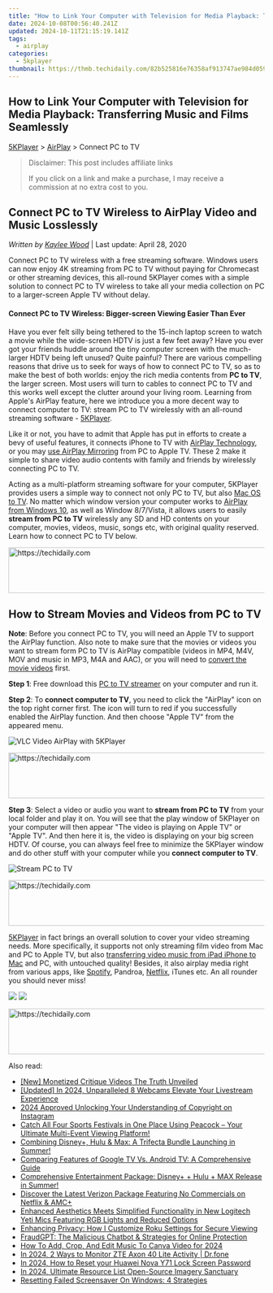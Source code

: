 ```yaml
---
title: "How to Link Your Computer with Television for Media Playback: Transferring Music and Films Seamlessly"
date: 2024-10-08T00:56:40.241Z
updated: 2024-10-11T21:15:19.141Z
tags:
  - airplay
categories:
  - 5kplayer
thumbnail: https://thmb.techidaily.com/82b525816e76358af913747ae984d059f5f8a464efd989151aa021dad93dd957.jpg
---
```


## How to Link Your Computer with Television for Media Playback: Transferring Music and Films Seamlessly

[5KPlayer](https://tools.techidaily.com/5kplayer/products/) \> [AirPlay](https://tools.techidaily.com/5kplayer/airplay/) \> Connect PC to TV

>  Disclaimer: This post includes affiliate links
>
>  If you click on a link and make a purchase, I may receive a commission at no extra cost to you.
>

## Connect PC to TV Wireless to AirPlay Video and Music Losslessly

 _Written by [Kaylee Wood](https://www.quora.com/profile/Amanda-Hu-21)_ | Last update: April 28, 2020

Connect PC to TV wireless with a free streaming software. Windows users can now enjoy 4K streaming from PC to TV without paying for Chromecast or other streaming devices, this all-round 5KPlayer comes with a simple solution to connect PC to TV wireless to take all your media collection on PC to a larger-screen Apple TV without delay.

#### **Connect PC to TV Wireless: Bigger-screen Viewing Easier Than Ever**

Have you ever felt silly being tethered to the 15-inch laptop screen to watch a movie while the wide-screen HDTV is just a few feet away? Have you ever got your friends huddle around the tiny computer screen with the much-larger HDTV being left unused? Quite painful? There are various compelling reasons that drive us to seek for ways of how to connect PC to TV, so as to make the best of both worlds: enjoy the rich media contents from **PC to TV**, the larger screen. Most users will turn to cables to connect PC to TV and this works well except the clutter around your living room. Learning from Apple's AirPlay feature, here we introduce you a more decent way to connect computer to TV: stream PC to TV wirelessly with an all-round streaming software - [5KPlayer](https://tools.techidaily.com/5kplayer/products/). 

Like it or not, you have to admit that Apple has put in efforts to create a bevy of useful features, it connects iPhone to TV with [AirPlay Technology](https://tools.techidaily.com/5kplayer/airplay/), or you may [use AirPlay Mirroring](https://tools.techidaily.com/5kplayer/airplay/) from PC to Apple TV. These 2 make it simple to share video audio contents with family and friends by wirelessly connecting PC to TV.

Acting as a multi-platform streaming software for your computer, 5KPlayer provides users a simple way to connect not only PC to TV, but also [Mac OS to TV](https://tools.techidaily.com/5kplayer/airplay/). No matter which window version your computer works to [AirPlay from Windows 10](https://tools.techidaily.com/5kplayer/airplay/), as well as Window 8/7/Vista, it allows users to easily **stream from PC to TV** wirelessly any SD and HD contents on your computer, movies, videos, music, songs etc, with original quality reserved. Learn how to connect PC to TV below. 

<!-- affiliate ads begin -->
<a href="https://smilemakers.pxf.io/c/5597632/2123901/26106" target="_top" id="2123901">
  <img src="//a.impactradius-go.com/display-ad/26106-2123901" border="0" alt="https://techidaily.com" width="728" height="90"/>
</a>
<img height="0" width="0" src="https://smilemakers.pxf.io/i/5597632/2123901/26106" style="position:absolute;visibility:hidden;" border="0" />
<!-- affiliate ads end -->

## How to Stream Movies and Videos from PC to TV

**Note**: Before you connect PC to TV, you will need an Apple TV to support the AirPlay function. Also note to make sure that the movies or videos you want to stream form PC to TV is AirPlay compatible (videos in MP4, M4V, MOV and music in MP3, M4A and AAC), or you will need to [convert the movie videos](https://tools.techidaily.com/5kplayer/products/) first.

**Step 1**: Free download this [PC to TV streamer](https://tools.techidaily.com/5kplayer/products/) on your computer and run it.

**Step 2**: To **connect computer to TV**, you need to click the "AirPlay" icon on the top right corner first. The icon will turn to red if you successfully enabled the AirPlay function. And then choose "Apple TV" from the appeared menu.

![VLC Video AirPlay with 5KPlayer](https://www.5kplayer.com/airplay/img/5k-airplay-xsy-airplay-with-win10-15021501.jpg) 

<!-- affiliate ads begin -->
<a href="https://appsumo.8odi.net/c/5597632/2049364/7443" target="_top" id="2049364">
  <img src="//a.impactradius-go.com/display-ad/7443-2049364" border="0" alt="https://techidaily.com" width="728" height="90"/>
</a>
<img height="0" width="0" src="https://appsumo.8odi.net/i/5597632/2049364/7443" style="position:absolute;visibility:hidden;" border="0" />
<!-- affiliate ads end -->

**Step 3**: Select a video or audio you want to **stream from PC to TV** from your local folder and play it on. You will see that the play window of 5KPlayer on your computer will then appear "The video is playing on Apple TV" or "Apple TV". And then here it is, the video is displaying on your big screen HDTV. Of course, you can always feel free to minimize the 5KPlayer window and do other stuff with your computer while you **connect computer to TV**.

![Stream PC to TV](https://www.5kplayer.com/airplay/img/5k-airplay-airplay-with-win10-xsy-15021502.jpg) 

<!-- affiliate ads begin -->
<a href="https://imp.i357552.net/c/5597632/1061528/11832" target="_top" id="1061528">
  <img src="//a.impactradius-go.com/display-ad/11832-1061528" border="0" alt="https://techidaily.com" width="728" height="90"/>
</a>
<img height="0" width="0" src="https://imp.i357552.net/i/5597632/1061528/11832" style="position:absolute;visibility:hidden;" border="0" />
<!-- affiliate ads end -->

[5KPlayer](https://tools.techidaily.com/5kplayer/airplay/) in fact brings an overall solution to cover your video streaming needs. More specifically, it supports not only streaming film video from Mac and PC to Apple TV, but also [transferring video music from iPad iPhone to Mac](https://tools.techidaily.com/5kplayer/airplay/) and PC, with untouched quality! Besides, it also airplay media right from various apps, like [Spotify](https://tools.techidaily.com/5kplayer/airplay/), Pandroa, [Netflix](https://tools.techidaily.com/5kplayer/airplay/), iTunes etc. An all rounder you should never miss!

[![](https://www.5kplayer.com/airplay/../button/freedownwhitewin.png)](https://tools.techidaily.com/5kplayer/products/) [![](https://www.5kplayer.com/airplay/../button/freedownbackmac.png)](https://tools.techidaily.com/5kplayer/products/)

<!-- affiliate ads begin -->
<a href="https://appsumo.8odi.net/c/5597632/2123750/7443" target="_top" id="2123750">
  <img src="//a.impactradius-go.com/display-ad/7443-2123750" border="0" alt="https://techidaily.com" width="728" height="90"/>
</a>
<img height="0" width="0" src="https://appsumo.8odi.net/i/5597632/2123750/7443" style="position:absolute;visibility:hidden;" border="0" />
<!-- affiliate ads end -->

<ins class="adsbygoogle"
     style="display:block"
     data-ad-format="autorelaxed"
     data-ad-client="ca-pub-7571918770474297"
     data-ad-slot="1223367746"></ins>

<ins class="adsbygoogle"
     style="display:block"
     data-ad-client="ca-pub-7571918770474297"
     data-ad-slot="8358498916"
     data-ad-format="auto"
     data-full-width-responsive="true"></ins>

<span class="atpl-alsoreadstyle">Also read:</span>
<div><ul>
<li><a href="https://some-tips.techidaily.com/new-monetized-critique-videos-the-truth-unveiled/"><u>[New] Monetized Critique Videos The Truth Unveiled</u></a></li>
<li><a href="https://vp-tips.techidaily.com/updated-in-2024-unparalleled-8-webcams-elevate-your-livestream-experience/"><u>[Updated] In 2024, Unparalleled 8 Webcams Elevate Your Livestream Experience</u></a></li>
<li><a href="https://some-guidance.techidaily.com/2024-approved-unlocking-your-understanding-of-copyright-on-instagram/"><u>2024 Approved Unlocking Your Understanding of Copyright on Instagram</u></a></li>
<li><a href="https://media-tips.techidaily.com/catch-all-four-sports-festivals-in-one-place-using-peacock-your-ultimate-multi-event-viewing-platform/"><u>Catch All Four Sports Festivals in One Place Using Peacock – Your Ultimate Multi-Event Viewing Platform!</u></a></li>
<li><a href="https://media-tips.techidaily.com/combining-disneyplus-hulu-and-max-a-trifecta-bundle-launching-in-summer/"><u>Combining Disney+, Hulu & Max: A Trifecta Bundle Launching in Summer!</u></a></li>
<li><a href="https://media-tips.techidaily.com/comparing-features-of-google-tv-vs-android-tv-a-comprehensive-guide/"><u>Comparing Features of Google TV Vs. Android TV: A Comprehensive Guide</u></a></li>
<li><a href="https://media-tips.techidaily.com/comprehensive-entertainment-package-disneyplus-plus-hulu-plus-max-release-in-summer/"><u>Comprehensive Entertainment Package: Disney+ + Hulu + MAX Release in Summer!</u></a></li>
<li><a href="https://media-tips.techidaily.com/discover-the-latest-verizon-package-featuring-no-commercials-on-netflix-and-amcplus/"><u>Discover the Latest Verizon Package Featuring No Commercials on Netflix & AMC+</u></a></li>
<li><a href="https://media-tips.techidaily.com/enhanced-aesthetics-meets-simplified-functionality-in-new-logitech-yeti-mics-featuring-rgb-lights-and-reduced-options/"><u>Enhanced Aesthetics Meets Simplified Functionality in New Logitech Yeti Mics Featuring RGB Lights and Reduced Options</u></a></li>
<li><a href="https://media-tips.techidaily.com/enhancing-privacy-how-i-customize-roku-settings-for-secure-viewing/"><u>Enhancing Privacy: How I Customize Roku Settings for Secure Viewing</u></a></li>
<li><a href="https://tech-haven.techidaily.com/fraudgpt-the-malicious-chatbot-and-strategies-for-online-protection/"><u>FraudGPT: The Malicious Chatbot & Strategies for Online Protection</u></a></li>
<li><a href="https://fox-friendly.techidaily.com/how-to-add-crop-and-edit-music-to-canva-video-for-2024/"><u>How To Add, Crop, And Edit Music To Canva Video for 2024</u></a></li>
<li><a href="https://android-location-track.techidaily.com/in-2024-2-ways-to-monitor-zte-axon-40-lite-activity-drfone-by-drfone-virtual-android/"><u>In 2024, 2 Ways to Monitor ZTE Axon 40 Lite Activity | Dr.fone</u></a></li>
<li><a href="https://android-unlock.techidaily.com/in-2024-how-to-reset-your-huawei-nova-y71-lock-screen-password-by-drfone-android/"><u>In 2024, How to Reset your Huawei Nova Y71 Lock Screen Password</u></a></li>
<li><a href="https://some-skills.techidaily.com/in-2024-ultimate-resource-list-open-source-imagery-sanctuary/"><u>In 2024, Ultimate Resource List Open-Source Imagery Sanctuary</u></a></li>
<li><a href="https://win11.techidaily.com/resetting-failed-screensaver-on-windows-4-strategies/"><u>Resetting Failed Screensaver On Windows: 4 Strategies</u></a></li>
</ul></div>

